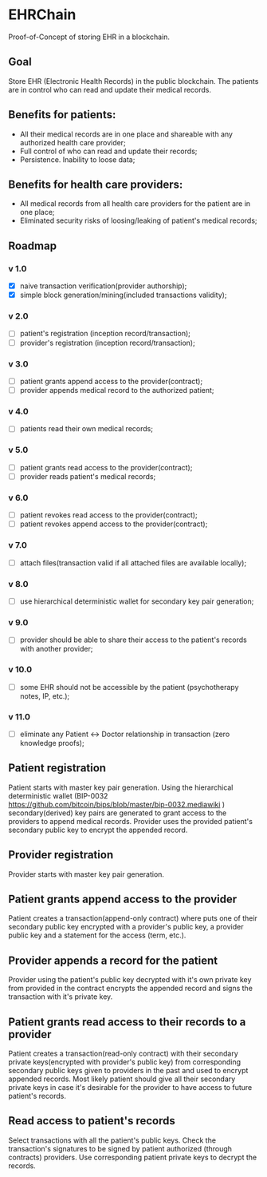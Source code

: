 # EHRChain
Proof-of-Concept of storing EHR in a blockchain.

## Goal
Store EHR (Electronic Health Records) in the public blockchain. The patients are in control who can read and update their medical records.

## Benefits for patients:
- All their medical records are in one place and shareable with any authorized health care provider;
- Full control of who can read and update their records;
- Persistence. Inability to loose data;

## Benefits for health care providers:
- All medical records from all health care providers for the patient are in one place;
- Eliminated security risks of loosing/leaking of patient's medical records;

## Roadmap
### v 1.0
- [x] naive transaction verification(provider authorship);
- [x] simple block generation/mining(included transactions validity);

### v 2.0
- [ ] patient's registration (inception record/transaction);
- [ ] provider's registration (inception record/transaction);

### v 3.0
- [ ] patient grants append access to the provider(contract);
- [ ] provider appends medical record to the authorized patient;

### v 4.0
- [ ] patients read their own medical records;

### v 5.0
- [ ] patient grants read access to the provider(contract);
- [ ] provider reads patient's medical records;

### v 6.0
- [ ] patient revokes read access to the provider(contract);
- [ ] patient revokes append access to the provider(contract);

### v 7.0 
- [ ] attach files(transaction valid if all attached files are available locally);

### v 8.0
- [ ] use hierarchical deterministic wallet for secondary key pair generation;

### v 9.0
- [ ] provider should be able to share their access to the patient's records with another provider;

### v 10.0
- [ ] some EHR should not be accessible by the patient (psychotherapy notes, IP, etc.);

### v 11.0 
- [ ] eliminate any Patient <-> Doctor relationship in transaction (zero knowledge proofs);

## Patient registration
Patient starts with master key pair generation. 
Using the hierarchical deterministic wallet (BIP-0032 https://github.com/bitcoin/bips/blob/master/bip-0032.mediawiki ) secondary(derived) key pairs are generated to grant access to the providers to append medical records. Provider uses the provided patient's secondary public key to encrypt the appended record.

## Provider registration
Provider starts with master key pair generation. 

## Patient grants append access to the provider
Patient creates a transaction(append-only contract) where puts one of their secondary public key encrypted with a provider's public key, a provider public key and a statement for the access (term, etc.).

## Provider appends a record for the patient
Provider using the patient's public key decrypted with it's own private key from provided in the contract encrypts the appended record and signs the transaction with it's private key.   

## Patient grants read access to their records to a provider
Patient creates a transaction(read-only contract) with their secondary private keys(encrypted with provider's public key) from corresponding secondary public keys given to providers in the past and used to encrypt appended records. Most likely patient should give all their secondary private keys in case it's desirable for the provider to have access to future patient's records.

## Read access to patient's records
Select transactions with all the patient's public keys. Check the transaction's signatures to be signed by patient authorized (through contracts) providers. Use corresponding patient private keys to decrypt the records. 

